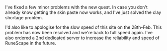 I've fixed a few minor problems with the new quest. In case you don't already know getting the skin paste now works, and I've just solved the clay shortage problem.

I'd also like to apologise for the slow speed of this site on the 28th-Feb. This problem has now been resolved and we're back to full speed again. I've also ordered a 2nd dedicated server to increase the reliability and speed of RuneScape in the future.
